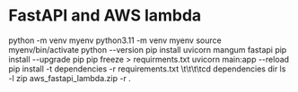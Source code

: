 # FastAPI and AWS lambda

 python -m venv myenv
 python3.11 -m venv myenv
 source myenv/bin/activate
 python --version
 pip install uvicorn mangum fastapi
 pip install --upgrade pip
 pip freeze > requirments.txt
 uvicorn main:app --reload
 pip install -t dependencies -r requirements.txt
 \t\t\t\tcd dependencies
 dir
 ls -l
 zip aws_fastapi_lambda.zip -r .
